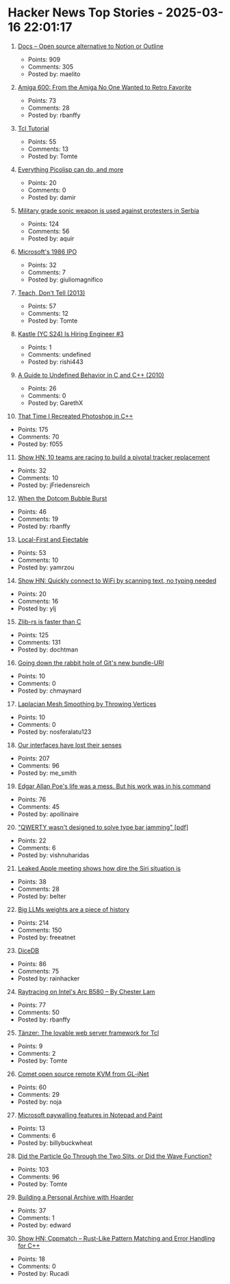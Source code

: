# Hacker News Top Stories - 2025-03-16 22:01:17

1. [Docs – Open source alternative to Notion or Outline](https://github.com/suitenumerique/docs)
   - Points: 909
   - Comments: 305
   - Posted by: maelito

2. [Amiga 600: From the Amiga No One Wanted to Retro Favorite](https://dfarq.homeip.net/amiga-600-the-amiga-no-one-wanted/)
   - Points: 73
   - Comments: 28
   - Posted by: rbanffy

3. [Tcl Tutorial](https://www.tcl-lang.org/man/tcl8.5/tutorial/tcltutorial.html)
   - Points: 55
   - Comments: 13
   - Posted by: Tomte

4. [Everything Picolisp can do, and more](https://picolisp.com/wiki/?Documentation)
   - Points: 20
   - Comments: 0
   - Posted by: damir

5. [Military grade sonic weapon is used against protesters in Serbia](https://twitter.com/nexta_tv/status/1901244199220982213)
   - Points: 124
   - Comments: 56
   - Posted by: aquir

6. [Microsoft's 1986 IPO](https://dfarq.homeip.net/microsofts-1986-ipo/)
   - Points: 32
   - Comments: 7
   - Posted by: giuliomagnifico

7. [Teach, Don't Tell (2013)](https://stevelosh.com/blog/2013/09/teach-dont-tell/)
   - Points: 57
   - Comments: 12
   - Posted by: Tomte

8. [Kastle (YC S24) Is Hiring Engineer #3](https://www.ycombinator.com/companies/kastle/jobs/XSq5nJT-founding-applied-ai-engineer-at-kastle)
   - Points: 1
   - Comments: undefined
   - Posted by: rishi443

9. [A Guide to Undefined Behavior in C and C++ (2010)](https://blog.regehr.org/archives/213)
   - Points: 26
   - Comments: 0
   - Posted by: GarethX

10. [That Time I Recreated Photoshop in C++](https://f055.net/technology/that-time-i/that-time-i-recreated-photoshop-in-c/)
   - Points: 175
   - Comments: 70
   - Posted by: f055

11. [Show HN: 10 teams are racing to build a pivotal tracker replacement](https://bye-tracker.net)
   - Points: 32
   - Comments: 10
   - Posted by: jFriedensreich

12. [When the Dotcom Bubble Burst](https://dfarq.homeip.net/when-the-dotcom-bubble-burst/)
   - Points: 46
   - Comments: 19
   - Posted by: rbanffy

13. [Local-First and Ejectable](https://thymer.com/local-first-ejectable)
   - Points: 53
   - Comments: 10
   - Posted by: yamrzou

14. [Show HN: Quickly connect to WiFi by scanning text, no typing needed](https://github.com/yilinjuang/wify)
   - Points: 20
   - Comments: 16
   - Posted by: ylj

15. [Zlib-rs is faster than C](https://trifectatech.org/blog/zlib-rs-is-faster-than-c/)
   - Points: 125
   - Comments: 131
   - Posted by: dochtman

16. [Going down the rabbit hole of Git's new bundle-URI](https://blog.gitbutler.com/going-down-the-rabbit-hole-of-gits-new-bundle-uri/)
   - Points: 10
   - Comments: 0
   - Posted by: chmaynard

17. [Laplacian Mesh Smoothing by Throwing Vertices](https://nosferalatu.com/./LaplacianMeshSmoothing.html)
   - Points: 10
   - Comments: 0
   - Posted by: nosferalatu123

18. [Our interfaces have lost their senses](https://wattenberger.com/thoughts/our-interfaces-have-lost-their-senses)
   - Points: 207
   - Comments: 96
   - Posted by: me_smith

19. [Edgar Allan Poe's life was a mess. But his work was in his command](https://www.washingtonpost.com/books/2025/03/13/edgar-allan-poe-biography-kopley-review/)
   - Points: 76
   - Comments: 45
   - Posted by: apollinaire

20. ["QWERTY wasn't designed to solve type bar jamming" [pdf]](https://repository.kulib.kyoto-u.ac.jp/dspace/bitstream/2433/139379/1/42_161.pdf)
   - Points: 22
   - Comments: 6
   - Posted by: vishnuharidas

21. [Leaked Apple meeting shows how dire the Siri situation is](https://www.theverge.com/news/629940/apple-siri-robby-walker-delayed-ai-features)
   - Points: 38
   - Comments: 28
   - Posted by: belter

22. [Big LLMs weights are a piece of history](https://antirez.com/news/147)
   - Points: 214
   - Comments: 150
   - Posted by: freeatnet

23. [DiceDB](https://dicedb.io/)
   - Points: 86
   - Comments: 75
   - Posted by: rainhacker

24. [Raytracing on Intel's Arc B580 – By Chester Lam](https://chipsandcheese.com/p/raytracing-on-intels-arc-b580)
   - Points: 77
   - Comments: 50
   - Posted by: rbanffy

25. [Tänzer: The lovable web server framework for Tcl](https://tanzer.io/)
   - Points: 9
   - Comments: 2
   - Posted by: Tomte

26. [Comet open source remote KVM from GL-iNet](https://www.gl-inet.com/products/gl-rm1/)
   - Points: 60
   - Comments: 29
   - Posted by: noja

27. [Microsoft paywalling features in Notepad and Paint](https://www.pcworld.com/article/2614943/microsoft-is-paywalling-these-features-in-notepad-and-paint.html)
   - Points: 13
   - Comments: 6
   - Posted by: billybuckwheat

28. [Did the Particle Go Through the Two Slits, or Did the Wave Function?](https://profmattstrassler.com/2025/03/13/did-the-particle-go-through-the-two-slits-or-did-the-wave-function/)
   - Points: 103
   - Comments: 96
   - Posted by: Tomte

29. [Building a Personal Archive with Hoarder](https://brainsteam.co.uk/2025/2/15/personal-archive-hoarder/)
   - Points: 37
   - Comments: 1
   - Posted by: edward

30. [Show HN: Cppmatch – Rust-Like Pattern Matching and Error Handling for C++](https://github.com/Rucadi/cpp-match)
   - Points: 18
   - Comments: 0
   - Posted by: Rucadi

